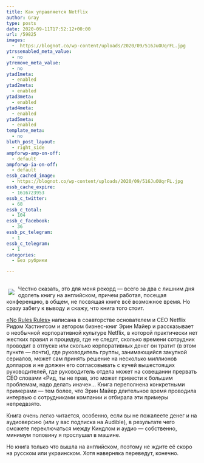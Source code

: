 ```yaml
---
title: Как управляется Netflix
author: Gray
type: posts
date: 2020-09-11T17:52:12+00:00
url: /59825
images:
  -  https://blognot.co/wp-content/uploads/2020/09/516JuOUqrFL.jpg
ytrssenabled_meta_value:
  - no
ytremove_meta_value:
  - no
ytad1meta:
  - enabled
ytad2meta:
  - enabled
ytad3meta:
  - enabled
ytad4meta:
  - enabled
ytad5meta:
  - enabled
template_meta:
  - no
bluth_post_layout:
  - right_side
ampforwp-amp-on-off:
  - default
ampforwp-ia-on-off:
  - default
essb_cached_image:
  - https://blognot.co/wp-content/uploads/2020/09/516JuOUqrFL.jpg
essb_cache_expire:
  - 1616723953
essb_c_twitter:
  - 68
essb_c_total:
  - 104
essb_c_facebook:
  - 36
essb_pc_telegram:
  - 1
essb_c_telegram:
  - 1
categories:
  - Без рубрики

---
```








<a href="https://www.amazon.com/gp/product/B081Y3R657/ref=as_li_ss_il?ie=UTF8&#038;psc=1&#038;linkCode=li3&#038;tag=blognot-20&#038;linkId=62a31c94088333a235122b46d6117412&#038;language=en_US" target="_blank" rel="noopener noreferrer"><img border="0" style="margin:24px 5px 0 0 !important; float: left !important; padding:0 5px 0 5px;" src="//ws-na.amazon-adsystem.com/widgets/q?_encoding=UTF8&#038;ASIN=B081Y3R657&#038;Format=_SL250_&#038;ID=AsinImage&#038;MarketPlace=US&#038;ServiceVersion=20070822&#038;WS=1&#038;tag=blognot-20&#038;language=en_US" /></a><img src="https://ir-na.amazon-adsystem.com/e/ir?t=blognot-20&#038;language=en_US&#038;l=li3&#038;o=1&#038;a=B081Y3R657" width="1" height="1" border="0" alt="" style="border:none !important; margin:0px !important;" /> 

<p class="align: left">
  Честно сказать, это для меня рекорд — всего за два с лишним дня одолеть книгу на английском, причем работая, посещая конференцию, в общем, не посвящая книге всё возможное время. Но сразу забегу к выводу и скажу, что книга того стоит.
</p>

<a href="https://amzn.to/2ZpPZSg" target="_blank" rel="noreferrer noopener sponsored" title="https://amzn.to/2ZpPZSg">&#171;No Rules Rules&#187;</a> написана в соавторстве основателем и CEO Netflix Ридом Хастингсом и автором бизнес-книг Эрин Майер и рассказывает о необычной корпоративной культуре Netflix, в которой практически нет жестких правил и процедур, где не следят, сколько времени сотрудник проводит в отпуске или сколько корпоративных денег он тратит (в этом пункте — почти), где руководитель группы, занимающийся закупкой сериалов, может сам принять решение на несколько миллионов долларов и не должен его согласовывать с кучей вышестоящих руководителей, где руководитель отдела может на совещании прервать CEO словами &#171;Рид, ты не прав, это может привести к большим проблемам, надо делать иначе&#187;… Книга переполнена конкретными примерами — тем более, что Эрин Майер длительное время проводила интервью с сотрудниками компании и отбирала эти примеры непредвзято.

Книга очень легко читается, особенно, если вы не пожалеете денег и на аудиоверсию (или у вас подписка на Audible), в результате чего сможете переключаться между Киндлом и аудио — собственно, минимум половину я прослушал в машине.

Но книга только что вышла на английском, поэтому не ждите её скоро на русском или украинском. Хотя наверняка переведут, конечно.